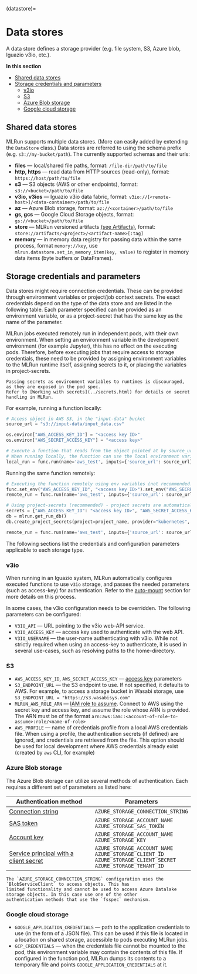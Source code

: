 (datastore)=
# Data stores

A data store defines a storage provider (e.g. file system, S3, Azure blob, Iguazio v3io, etc.).

**In this section**
- [Shared data stores](#shared-data-stores)
- [Storage credentials and parameters](#storage-credentials-and-parameters)
   - [v3io](#v3io)
   - [S3](#s3)
   - [Azure Blob storage](#azure-blob-storage)
   - [Google cloud storage](#google-cloud-storage)

## Shared data stores

MLRun supports multiple data stores. (More can easily added by extending the `DataStore` class.)
Data stores are referred to using the schema prefix (e.g. `s3://my-bucket/path`). The currently supported schemas and their urls:
* **files** &mdash; local/shared file paths, format: `/file-dir/path/to/file`
* **http, https** &mdash; read data from HTTP sources (read-only), format: `https://host/path/to/file`
* **s3** &mdash; S3 objects (AWS or other endpoints), format: `s3://<bucket>/path/to/file`
* **v3io, v3ios** &mdash; Iguazio v3io data fabric, format: `v3io://[<remote-host>]/<data-container>/path/to/file`
* **az** &mdash; Azure Blob storage, format: `az://<container>/path/to/file`
* **gs, gcs** &mdash; Google Cloud Storage objects, format: `gs://<bucket>/path/to/file`
* **store** &mdash; MLRun versioned artifacts [(see Artifacts)](./artifacts.html), format: `store://artifacts/<project>/<artifact-name>[:tag]`
* **memory** &mdash; in memory data registry for passing data within the same process, format `memory://key`, use `mlrun.datastore.set_in_memory_item(key, value)` to register in memory data items (byte buffers or DataFrames).

## Storage credentials and parameters
Data stores might require connection credentials. These can be provided through environment variables 
or project/job context secrets. The exact credentials depend on the type of the data store and are listed in
the following table. Each parameter specified can be provided as an environment variable, or as a project-secret that
has the same key as the name of the parameter.

MLRun jobs executed remotely run in independent pods, with their own environment. When setting an environment 
variable in the development environment (for example Jupyter), this has no effect on the executing pods. Therefore, 
before executing jobs that require access to storage credentials, these need to be provided by assigning environment 
variables to the MLRun runtime itself, assigning secrets to it, or placing the variables in project-secrets.

```{warning}
Passing secrets as environment variables to runtimes is discouraged, as they are exposed in the pod spec.
Refer to [Working with secrets](../secrets.html) for details on secret handling in MLRun.
```

For example, running a function locally:

```python
# Access object in AWS S3, in the "input-data" bucket 
source_url = "s3://input-data/input_data.csv"

os.environ["AWS_ACCESS_KEY_ID"] = "<access key ID>"
os.environ["AWS_SECRET_ACCESS_KEY"] = "<access key>"

# Execute a function that reads from the object pointed at by source_url.
# When running locally, the function can use the local environment variables.
local_run = func.run(name='aws_test', inputs={'source_url': source_url}, local=True)
```

Running the same function remotely:

```python
# Executing the function remotely using env variables (not recommended!)
func.set_env("AWS_ACCESS_KEY_ID", "<access key ID>").set_env("AWS_SECRET_ACCESS_KEY", "<access key>")
remote_run = func.run(name='aws_test', inputs={'source_url': source_url})

# Using project-secrets (recommended) - project secrets are automatically mounted to project functions
secrets = {"AWS_ACCESS_KEY_ID": "<access key ID>", "AWS_SECRET_ACCESS_KEY": "<access key>"}
db = mlrun.get_run_db()
db.create_project_secrets(project=project_name, provider="kubernetes", secrets=secrets)

remote_run = func.run(name='aws_test', inputs={'source_url': source_url})
```

The following sections list the credentials and configuration parameters applicable to each storage type.

### v3io
When running in an Iguazio system, MLRun automatically configures executed functions to use `v3io` storage, and passes 
the needed parameters (such as access-key) for authentication. Refer to the 
[auto-mount](../runtimes/function-storage.html) section for more details on this process.

In some cases, the v3io configuration needs to be overridden. The following parameters can be configured:

* `V3IO_API` &mdash; URL pointing to the v3io web-API service.
* `V3IO_ACCESS_KEY` &mdash; access key used to authenticate with the web API.
* `V3IO_USERNAME` &mdash; the user-name authenticating with v3io. While not strictly required when using an access-key to 
authenticate, it is used in several use-cases, such as resolving paths to the home-directory.

### S3
* `AWS_ACCESS_KEY_ID`, `AWS_SECRET_ACCESS_KEY` &mdash; [access key](https://docs.aws.amazon.com/IAM/latest/UserGuide/id_credentials_access-keys.html)
  parameters
* `S3_ENDPOINT_URL` &mdash; the S3 endpoint to use. If not specified, it defaults to AWS. For example, to access 
  a storage bucket in Wasabi storage, use `S3_ENDPOINT_URL = "https://s3.wasabisys.com"`
* `MLRUN_AWS_ROLE_ARN` &mdash; [IAM role to assume](https://docs.aws.amazon.com/IAM/latest/UserGuide/id_roles_use_switch-role-api.html). 
  Connect to AWS using the secret key and access key, and assume the role whose ARN is provided. The 
  ARN must be of the format `arn:aws:iam::<account-of-role-to-assume>:role/<name-of-role>`
* `AWS_PROFILE` &mdash; name of credentials profile from a local AWS credentials file. 
  When using a profile, the authentication secrets (if defined) are ignored, and credentials are retrieved from the 
  file. This option should be used for local development where AWS credentials already exist (created by `aws` CLI, for
  example)

### Azure Blob storage
The Azure Blob storage can utilize several methods of authentication. Each requires a different set of parameters as listed
here:

| Authentication method | Parameters |
|-----------------------|------------|
| [Connection string](https://docs.microsoft.com/en-us/azure/storage/common/storage-configure-connection-string) | `AZURE_STORAGE_CONNECTION_STRING` |
| [SAS token](https://docs.microsoft.com/en-us/azure/storage/common/storage-sas-overview#sas-token) | `AZURE_STORAGE_ACCOUNT_NAME`<br/>`AZURE_STORAGE_SAS_TOKEN` |
| [Account key](https://docs.microsoft.com/en-us/azure/storage/common/storage-account-keys-manage?tabs=azure-portal) | `AZURE_STORAGE_ACCOUNT_NAME`<br/>`AZURE_STORAGE_KEY` |
| [Service principal with a client secret](https://docs.microsoft.com/en-us/azure/active-directory/develop/howto-create-service-principal-portal) | `AZURE_STORAGE_ACCOUNT_NAME`<br/>`AZURE_STORAGE_CLIENT_ID`<br/>`AZURE_STORAGE_CLIENT_SECRET`<br/>`AZURE_STORAGE_TENANT_ID` |

```{note}
The `AZURE_STORAGE_CONNECTION_STRING` configuration uses the `BlobServiceClient` to access objects. This has
limited functionality and cannot be used to access Azure Datalake storage objects. In this case use one of the other 
authentication methods that use the `fsspec` mechanism. 
```

### Google cloud storage
* `GOOGLE_APPLICATION_CREDENTIALS` &mdash; path to the application credentials to use (in the form of a JSON file). This can
be used if this file is located in a location on shared storage, accessible to pods executing MLRun jobs.
* `GCP_CREDENTIALS` &mdash; when the credentials file cannot be mounted to the pod, this environment variable may contain
the contents of this file. If configured in the function pod, MLRun dumps its contents to a temporary file 
and points `GOOGLE_APPLICATION_CREDENTIALS` at it.